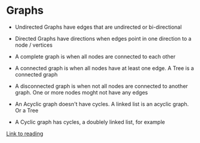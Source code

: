 # Graphs

- Undirected Graphs have edges that are undirected or bi-directional

- Directed Graphs have directions when edges point in one direction to a node / vertices

- A complete graph is when all nodes are connected to each other

- A connected graph is when all nodes have at least one edge. A Tree is a connected graph

- A disconnected graph is when not all nodes are connected to another graph. One or more nodes moght not have any edges

- An Acyclic graph doesn't have cycles. A linked list is an acyclic graph. Or a Tree

- A Cyclic graph has cycles, a doublely linked list, for example 

[Link to reading](https://codefellows.github.io/common_curriculum/data_structures_and_algorithms/Code_401/class-35/resources/graphs.html)